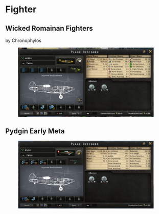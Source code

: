 # Fighter

## Wicked Romainan Fighters

by Chronophylos

<figure><img src="../../.gitbook/assets/fighter-wicked_romainian.png" alt=""><figcaption></figcaption></figure>

## Pydgin Early Meta

<figure><img src="../../.gitbook/assets/fighter-pydgin_early.png" alt=""><figcaption></figcaption></figure>
